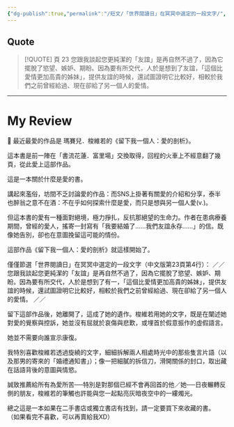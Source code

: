 ```yaml
---
{"dg-publish":true,"permalink":"/短文/「世界閱讀日」在冥冥中選定的一段文字/","title":"「世界閱讀日」在冥冥中選定的一段文字","tags":["Reading_Notes","瑪賽兒．梭維若"],"created":"2025-05-10T23:35:13.000+08:00","updated":"2025-06-18T15:34:36.000+08:00"}
---
```








## Quote


> [!QUOTE] 頁 23
> 您跟我談起您更純潔的「友誼」是再自然不過了，因為它擺脫了慾望、嫉妒、期盼。因為要有所交代，人於是想到了友誼，「這個比愛情更加高貴的姊妹」，提供友誼的時候，還試圖證明它比較好，相較於我們之前曾經給過、現在卻給了另一個人的愛情。


---

# My Review

📕 最近最愛的作品是 瑪賽兒．梭維若的《留下我一個人：愛的剖析》。

這本書是前一陣在「書流花蓮．富里場」交換取得，回程的火車上不經意翻了幾頁，從此愛上這部作品。

這是一本關於什麼是愛的書。

講起來濫俗，坊間不乏討論愛的作品：而SNS上掛著有關愛的介紹和分享，泰半也醉翁之意不在酒：不在乎如何探索什麼是愛，而只是想與另一個人愛(v.)。

但這本書的愛有一種面對絕境，極力掙扎，反抗那絕望的生命力。作者在患病療養期間，曾經的愛人，搖寄一封寫有「我要結婚了……我們友誼永存……」的信。既像她告別，卻也在意圖挽留這可能的情份。

這部作品《留下我一個人：愛的剖析》就這樣開始了。

僅僅節選「世界閱讀日」在冥冥中選定的一段文字（中文版第23頁第4行）：
／／
您跟我談起您更純潔的「友誼」是再自然不過了，因為它擺脫了慾望、嫉妒、期盼。因為要有所交代，人於是想到了有一，「這個比愛情更加高貴的姊妹」，提供友誼的時候，還試圖證明它比較好，相較於我們之前曾經給過、現在卻給了另一個人的愛情。
／／

留下這部作品後，她離開了，這成了她的遺作。梭維若用她的文字，既是在闡述她對愛的覺察與控訴，她並沒有屈就於哀傷與悲歎，或埋首於假意振作的虛假語言。

她並不需要向誰宣示康復。

我特別喜歡梭維若透過旋繞的文字，細細拆解兩人相處時光中的那些隻言片語（以及那男的寄來的「婚禮通知書」）；像一把細膩的拆信刀，滑開關係的封口，取出藏在話語背後的意圖與情慾。

誠致推薦給所有為愛所苦──特別是對那個已經不會再回首的他／她──日夜輾轉反側的朋友，梭維若的筆觸也許能與您一起點亮灰暗夜空中的一縷燭光。

總之這是一本如果在二手書店或獨立書店有找到，請一定要買下來收藏的書。
（如果看完不喜歡，可以再賣給我XD）


